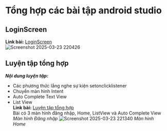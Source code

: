 # Tổng hợp các bài tập android studio
## LoginScreen

**Link bài:** [LoginScreen](https://github.com/lthanhtung/63132783-AndroidProgramming/tree/main/LoginScreen)  
![Screenshot 2025-03-23 220426](https://github.com/user-attachments/assets/23ade9c6-a115-4f88-9014-9f5c5ce7bc84)

## Luyện tập tổng hợp
**_Nội dung luyện tập:_**
- Các phương thức lắng nghe sự kiện setonclicklistener
- Chuyển màn hình Intent
- Auto Complete Text View
- List View  
**Link bài:** [Luyện tập tổng hợp](https://github.com/lthanhtung/63132783-AndroidProgramming/tree/main/Luyen_Tap_Tong_Hop)  
  Bài có 3 màn hình đăng nhập, Home, ListView và Auto Complete View
  _Màn hình Đăng nhập_
  ![Screenshot 2025-03-23 221340](https://github.com/user-attachments/assets/704aa017-94ab-4362-bfa6-2114bd75a0ab)
_Màn hình Home_


  


